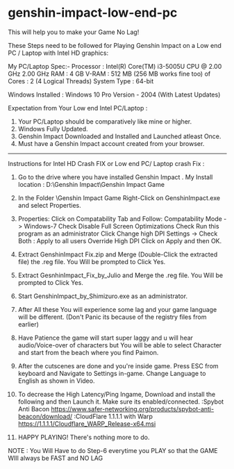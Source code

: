 # genshin-impact-low-end-pc
This will help you to make your Game No Lag!

These Steps need to be followed for Playing Genshin Impact on a Low end PC / Laptop with Intel HD graphics:

My PC/Laptop Spec:-
 Processor 	: Intel(R) Core(TM) i3-5005U CPU @ 2.00 GHz  2.00 GHz
 RAM 		: 4 GB
 V-RAM 		: 512 MB (256 MB works fine too)
 of Cores	: 2 (4 Logical Threads)
 System Type 	: 64-bit

Windows Installed : Windows 10 Pro Version - 2004 (With Latest Updates)

Expectation from Your Low end Intel PC/Laptop : 
  1. Your PC/Laptop should be comparatively like mine or higher.
  2. Windows Fully Updated.
  3. Genshin Impact Downloaded and Installed and Launched atleast Once.
  4. Must have a Genshin Impact account created from your browser.

-----------------------------------------------------------------------------------------------------------------------------------------------------------------------

Instructions for Intel HD Crash FIX or Low end PC/ Laptop crash Fix :

1. Go to the drive where you have installed Genshin Impact . My Install location : D:\Genshin Impact\Genshin Impact Game
2. In the Folder \Genshin Impact Game Right-Click on GenshinImpact.exe and select Properties.
3. Properties: Click on Compatability Tab and Follow:	Compatability Mode -> Windows-7
							Check Disable Full Screen Optimizations
							Check Run this program as an administrator
							Click Change high DPI Settings -> Check Both : 	Apply to all users
													Override High DPI
							Click on Apply and then OK.

4. Extract GenshinImpact Fix.zip and Merge (Double-Click the extracted file) the .reg file. You Will be prompted to Click Yes.

5. Extract GesnhinImpact_Fix_by_Julio and Merge the .reg file. You Will be prompted to Click Yes.

6. Start GenshinImpact_by_Shimizuro.exe as an administrator.

7. After All these You will experience some lag and your game language will be different. (Don't Panic its because of the registry files from earlier)

8. Have Patience the game will start super laggy and u will hear audio/Voice-over of characters but You will be able to select Character and start from the beach where you find Paimon.

9. After the cutscenes are done and you're inside game. Press ESC from keyboard and Navigate to Settings in-game. Change Language to English as shown in Video.

10. To decrease the High Latency/Ping Ingame, Download and install the following and then Launch it. Make sure its enabled/connected.
:Spybot Anti Bacon https://www.safer-networking.org/products/spybot-anti-beacon/download/ 
:CloudFlare 1.1.1.1 with Warp https://1.1.1.1/Cloudflare_WARP_Release-x64.msi

11. HAPPY PLAYING! There's nothing more to do.

NOTE : You Will Have to do Step-6 everytime you PLAY so that the GAME WIll  always be FAST and NO LAG
